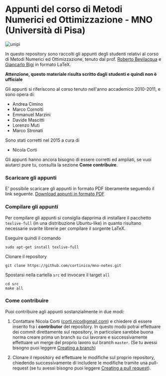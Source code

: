 # Appunti del corso di Metodi Numerici ed Ottimizzazione - MNO (Università di Pisa)

![unipi](http://www.lorenzoduranti.com/blog/wp-content/uploads/2013/11/logo_UNIPI-150x150.jpg)

In questo repository sono raccolti gli appunti degli studenti relativi al corso di Metodi Numerici ed Ottimizzazione, tenuto dal prof. [Roberto Bevilacqua](http://www.di.unipi.it/~bevilacq/) e [Giancarlo Bigi](http://www.di.unipi.it/~bigig/) in formato LaTeX.

**Attenzione, questo materiale risulta scritto dagli studenti e quindi non è ufficiale**

Gli appunti si riferiscono al corso tenuto nell'anno accademico 2010-2011, e sono opera di:
* Andrea Cimino
* Marco Cornolti
* Emmanuel Marzini
* Davide Mascitti
* Lorenzo Muti
* Marco Stronati

Sono stati corretti nel 2015 a cura di 
* Nicola Corti

Gli appunti hanno ancora bisogno di essere corretti ed ampliati, se vuoi aiutarci pure tu, consulta la sezione **Come contribuire**.

### Scaricare gli appunti
E' possibile scaricare gli appunti in formato PDF liberamente seguendo il link seguente.
[Download appunti in formato PDF](https://github.com/cortinico/mno-notes/raw/master/appunti.pdf)

### Compilare gli appunti
Per compilare gli appunti si consiglia dapprima di installare il pacchetto `texlive-full` (in una distribuzione Ubuntu-like) in quanto risultano necessarie svarite librerie per compilare il sorgente LaTeX.

Eseguire quindi il comando 
```
sudo apt-get install texlive-full
```

Clonare il repository
```
git clone https://github.com/cortinico/mno-notes.git
```

Spostarsi nella cartella `src` ed invocare il target `all`
```
cd src
make all
```

### Come contribuire

Puoi contribuire agli appunti sostanzialmente in due modi: 

 1. Contattare Nicola Corti ([corti.nico@gmail.com](mailto:corti.nico@gmail.com)) e chiedere di essere inserito fra i **contributor** del repository. In questo modo potrai effettuare dei commit direttamente sul repository, in particolare sarebbe buona norma creare prima un branch su cui lavorare e successivamente effettuare un merge del proprio lavoro sul branch `master`. (Se tu avessi bisogno puoi leggere [Creating a branch](https://help.github.com/articles/creating-and-deleting-branches-within-your-repository/))

 2. Clonare il repository ed effettuare le modifiche sul proprio repository, chiedendo successivamente di includere le modifiche tramite una pull-request (se tu avessi bisogno puoi leggere [Creating a pull request](https://help.github.com/articles/creating-a-pull-request/)).
